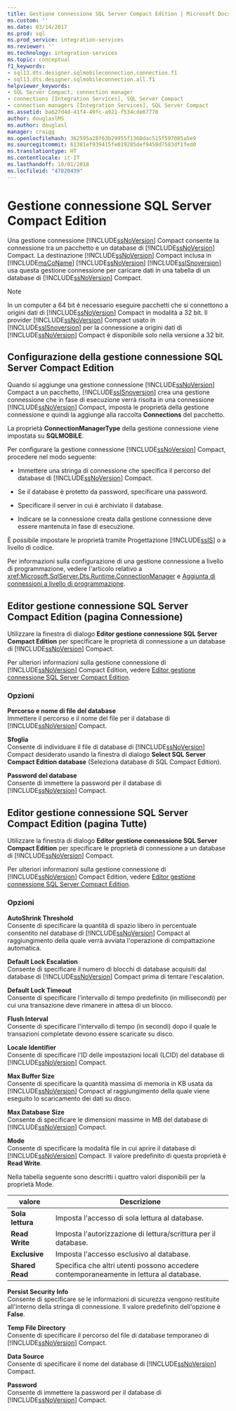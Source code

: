 ```yaml
---
title: Gestione connessione SQL Server Compact Edition | Microsoft Docs
ms.custom: ''
ms.date: 03/14/2017
ms.prod: sql
ms.prod_service: integration-services
ms.reviewer: ''
ms.technology: integration-services
ms.topic: conceptual
f1_keywords:
- sql13.dts.designer.sqlmobileconnection.connection.f1
- sql13.dts.designer.sqlmobileconnection.all.f1
helpviewer_keywords:
- SQL Server Compact, connection manager
- connections [Integration Services], SQL Server Compact
- connection managers [Integration Services], SQL Server Compact
ms.assetid: ba627d4d-41f4-49fc-a921-f534cde67770
author: douglaslMS
ms.author: douglasl
manager: craigg
ms.openlocfilehash: 362595a28f63b29955f1368dac515f597085a5e9
ms.sourcegitcommit: 61381ef939415fe019285def9450d7583df1fed0
ms.translationtype: HT
ms.contentlocale: it-IT
ms.lasthandoff: 10/01/2018
ms.locfileid: "47820439"
---
```

# <a name="sql-server-compact-edition-connection-manager"></a>Gestione connessione SQL Server Compact Edition
  Una gestione connessione [!INCLUDE[ssNoVersion](../../includes/ssnoversion-md.md)] Compact consente la connessione tra un pacchetto e un database di [!INCLUDE[ssNoVersion](../../includes/ssnoversion-md.md)] Compact. La destinazione [!INCLUDE[ssNoVersion](../../includes/ssnoversion-md.md)] Compact inclusa in [!INCLUDE[msCoName](../../includes/msconame-md.md)] [!INCLUDE[ssNoVersion](../../includes/ssnoversion-md.md)] [!INCLUDE[ssISnoversion](../../includes/ssisnoversion-md.md)] usa questa gestione connessione per caricare dati in una tabella di un database di [!INCLUDE[ssNoVersion](../../includes/ssnoversion-md.md)] Compact.  
  
> [!NOTE]  
>  In un computer a 64 bit è necessario eseguire pacchetti che si connettono a origini dati di [!INCLUDE[ssNoVersion](../../includes/ssnoversion-md.md)] Compact in modalità a 32 bit. Il provider [!INCLUDE[ssNoVersion](../../includes/ssnoversion-md.md)] Compact usato in [!INCLUDE[ssISnoversion](../../includes/ssisnoversion-md.md)] per la connessione a origini dati di [!INCLUDE[ssNoVersion](../../includes/ssnoversion-md.md)] Compact è disponibile solo nella versione a 32 bit.  
  
## <a name="configuration-the-sql-server-compact-edition-connection-manager"></a>Configurazione della gestione connessione SQL Server Compact Edition  
 Quando si aggiunge una gestione connessione [!INCLUDE[ssNoVersion](../../includes/ssnoversion-md.md)] Compact a un pacchetto, [!INCLUDE[ssISnoversion](../../includes/ssisnoversion-md.md)] crea una gestione connessione che in fase di esecuzione verrà risolta in una connessione [!INCLUDE[ssNoVersion](../../includes/ssnoversion-md.md)] Compact, imposta le proprietà della gestione connessione e quindi la aggiunge alla raccolta **Connections** del pacchetto.  
  
 La proprietà **ConnectionManagerType** della gestione connessione viene impostata su **SQLMOBILE**.  
  
 Per configurare la gestione connessione [!INCLUDE[ssNoVersion](../../includes/ssnoversion-md.md)] Compact, procedere nel modo seguente:  
  
-   Immettere una stringa di connessione che specifica il percorso del database di [!INCLUDE[ssNoVersion](../../includes/ssnoversion-md.md)] Compact.  
  
-   Se il database è protetto da password, specificare una password.  
  
-   Specificare il server in cui è archiviato il database.  
  
-   Indicare se la connessione creata dalla gestione connessione deve essere mantenuta in fase di esecuzione.  
  
 È possibile impostare le proprietà tramite Progettazione [!INCLUDE[ssIS](../../includes/ssis-md.md)] o a livello di codice.  
  
 Per informazioni sulla configurazione di una gestione connessione a livello di programmazione, vedere l'articolo relativo a <xref:Microsoft.SqlServer.Dts.Runtime.ConnectionManager> e [Aggiunta di connessioni a livello di programmazione](../../integration-services/building-packages-programmatically/adding-connections-programmatically.md).  
  
## <a name="sql-server-compact-edition-connection-manager-editor-connection-page"></a>Editor gestione connessione SQL Server Compact Edition (pagina Connessione)
  Utilizzare la finestra di dialogo **Editor gestione connessione SQL Server Compact Edition** per specificare le proprietà di connessione a un database di [!INCLUDE[ssNoVersion](../../includes/ssnoversion-md.md)] Compact.  
  
 Per ulteriori informazioni sulla gestione connessione di [!INCLUDE[ssNoVersion](../../includes/ssnoversion-md.md)] Compact Edition, vedere [Editor gestione connessione SQL Server Compact Edition](../../integration-services/connection-manager/sql-server-compact-edition-connection-manager.md).  
  
### <a name="options"></a>Opzioni  
 **Percorso e nome di file del database**  
 Immettere il percorso e il nome del file per il database di [!INCLUDE[ssNoVersion](../../includes/ssnoversion-md.md)] Compact.  
  
 **Sfoglia**  
 Consente di individuare il file di database di [!INCLUDE[ssNoVersion](../../includes/ssnoversion-md.md)] Compact desiderato usando la finestra di dialogo **Select SQL Server Compact Edition database** (Seleziona database di SQL Compact Edition).  
  
 **Password del database**  
 Consente di immettere la password per il database di [!INCLUDE[ssNoVersion](../../includes/ssnoversion-md.md)] Compact.  
  
## <a name="sql-server-compact-edition-connection-manager-editor-all-page"></a>Editor gestione connessione SQL Server Compact Edition (pagina Tutte)
  Utilizzare la finestra di dialogo **Editor gestione connessione SQL Server Compact Edition** per specificare le proprietà di connessione a un database di [!INCLUDE[ssNoVersion](../../includes/ssnoversion-md.md)] Compact.  
  
 Per ulteriori informazioni sulla gestione connessione di [!INCLUDE[ssNoVersion](../../includes/ssnoversion-md.md)] Compact Edition, vedere [Editor gestione connessione SQL Server Compact Edition](../../integration-services/connection-manager/sql-server-compact-edition-connection-manager.md).  
  
### <a name="options"></a>Opzioni  
 **AutoShrink Threshold**  
 Consente di specificare la quantità di spazio libero in percentuale consentito nel database di [!INCLUDE[ssNoVersion](../../includes/ssnoversion-md.md)] Compact al raggiungimento della quale verrà avviata l'operazione di compattazione automatica.  
  
 **Default Lock Escalation**  
 Consente di specificare il numero di blocchi di database acquisiti dal database di [!INCLUDE[ssNoVersion](../../includes/ssnoversion-md.md)] Compact prima di tentare l'escalation.  
  
 **Default Lock Timeout**  
 Consente di specificare l'intervallo di tempo predefinito (in millisecondi) per cui una transazione deve rimanere in attesa di un blocco.  
  
 **Flush Interval**  
 Consente di specificare l'intervallo di tempo (in secondi) dopo il quale le transazioni completate devono essere scaricate su disco.  
  
 **Locale Identifier**  
 Consente di specificare l'ID delle impostazioni locali (LCID) del database di [!INCLUDE[ssNoVersion](../../includes/ssnoversion-md.md)] Compact.  
  
 **Max Buffer Size**  
 Consente di specificare la quantità massima di memoria in KB usata da [!INCLUDE[ssNoVersion](../../includes/ssnoversion-md.md)] Compact al raggiungimento della quale viene eseguito lo scaricamento dei dati su disco.  
  
 **Max Database Size**  
 Consente di specificare le dimensioni massime in MB del database di [!INCLUDE[ssNoVersion](../../includes/ssnoversion-md.md)] Compact.  
  
 **Mode**  
 Consente di specificare la modalità file in cui aprire il database di [!INCLUDE[ssNoVersion](../../includes/ssnoversion-md.md)] Compact. Il valore predefinito di questa proprietà è **Read Write**.  
  
 Nella tabella seguente sono descritti i quattro valori disponibili per la proprietà Mode.  
  
|valore|Descrizione|  
|-----------|-----------------|  
|**Sola lettura**|Imposta l'accesso di sola lettura al database.|  
|**Read Write**|Imposta l'autorizzazione di lettura/scrittura per il database.|  
|**Exclusive**|Imposta l'accesso esclusivo al database.|  
|**Shared Read**|Specifica che altri utenti possono accedere contemporaneamente in lettura al database.|  
  
 **Persist Security Info**  
 Consente di specificare se le informazioni di sicurezza vengono restituite all'interno della stringa di connessione. Il valore predefinito dell'opzione è **False**.  
  
 **Temp File Directory**  
 Consente di specificare il percorso del file di database temporaneo di [!INCLUDE[ssNoVersion](../../includes/ssnoversion-md.md)] Compact.  
  
 **Data Source**  
 Consente di specificare il nome del database di [!INCLUDE[ssNoVersion](../../includes/ssnoversion-md.md)] Compact.  
  
 **Password**  
 Consente di immettere la password per il database di [!INCLUDE[ssNoVersion](../../includes/ssnoversion-md.md)] Compact.  
  
